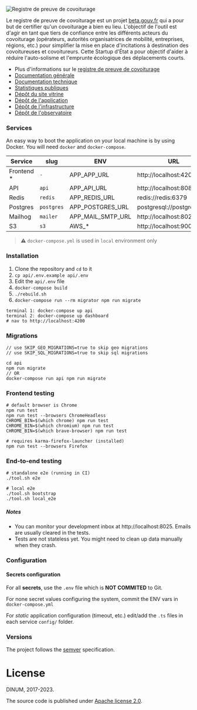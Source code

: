 ![Registre de preuve de covoiturage](https://covoiturage.beta.gouv.fr/images/rpc-large.png)

Le registre de preuve de covoiturage est un projet [beta.gouv.fr](https://beta.gouv.fr) qui a pour but de certifier qu'un covoiturage a bien eu lieu. L'objectif de l'outil est d'agir en tant que tiers de confiance entre les différents acteurs du covoiturage (opérateurs, autorités organisatrices de mobilité, entreprises, régions, etc.) pour simplifier la mise en place d'incitations à destination des covoitureuses et covoitureurs. Cette Startup d'État a pour objectif d'aider à réduire l'auto-solisme et l'emprunte écologique des déplacements courts.

- Plus d'informations sur le [registre de preuve de covoiturage](https://covoiturage.beta.gouv.fr/)
- [Documentation générale](https://doc.covoiturage.beta.gouv.fr)
- [Documentation technique](https://tech.covoiturage.beta.gouv.fr)
- [Statistiques publiques](https://app.covoiturage.beta.gouv.fr/stats)
- [Dépôt du site vitrine](https://github.com/betagouv/preuve-covoiturage-vitrine)
- [Dépôt de l'application](https://github.com/betagouv/preuve-covoiturage)
- [Dépôt de l'infrastructure](https://github.com/betagouv/preuve-covoiturage-infra)
- [Dépôt de l'observatoire](https://github.com/betagouv/observatoire-covoiturage)

### Services

An easy way to boot the application on your local machine is by using Docker.
You will need `docker` and `docker-compose`.

| Service     | slug       | ENV               | URL                        | Folder     |
| ----------- | ---------- | ----------------- | -------------------------- | ---------- |
| Frontend \* | `-`        | APP_APP_URL       | http://localhost:4200      | /dashboard |
| API         | `api`      | APP_API_URL       | http://localhost:8080      | /api       |
| Redis       | `redis`    | APP_REDIS_URL     | redis://redis:6379         | -          |
| Postgres    | `postgres` | APP_POSTGRES_URL  | postgresql://postgres:post | -          |
| Mailhog     | `mailer`   | APP_MAIL_SMTP_URL | http://localhost:8025      | -          |
| S3          | `s3`       | AWS\_\*           | http://localhost:9000      | -          |

> ⚠️ `docker-compose.yml` is used in `local` environment only

### Installation

1. Clone the repository and `cd` to it
2. `cp api/.env.example api/.env`
3. Edit the `api/.env` file
4. `docker-compose build`
5. `./rebuild.sh`
6. `docker-compose run --rm migrator npm run migrate`

```shell
terminal 1: docker-compose up api
terminal 2: docker-compose up dashboard
# nav to http://localhost:4200
```

### Migrations

```shell
// use SKIP_GEO_MIGRATIONS=true to skip geo migrations 
// use SKIP_SQL_MIGRATIONS=true to skip sql migrations

cd api
npm run migrate
// OR
docker-compose run api npm run migrate
```

### Frontend testing

```shell
# default browser is Chrome
npm run test
npm run test --browsers ChromeHeadless
CHROME_BIN=$(which chrome) npm run test
CHROME_BIN=$(which chromium) npm run test
CHROME_BIN=$(which brave-browser) npm run test

# requires karma-firefox-launcher (installed)
npm run test --browsers Firefox
```

### End-to-end testing

```shell
# standalone e2e (running in CI)
./tool.sh e2e
```

```shell
# local e2e
./tool.sh bootstrap
./tool.sh local_e2e
```

##### Notes

- You can monitor your development inbox at http://localhost:8025. Emails are usually cleared in the tests.
- Tests are not stateless yet. You might need to clean up data manually when they crash.

### Configuration

#### Secrets configuration

For all **secrets**, use the `.env` file which is **NOT COMMITED** to Git.

For none secret values configuring the system, commit the ENV vars in `docker-compose.yml`

For _static_ application configuration (timeout, etc.) edit/add the `.ts` files in each service `config/` folder.

### Versions

The project follows the [semver](https://semver.org/) specification.

# License

DINUM, 2017-2023.

The source code is published under [Apache license 2.0](./LICENSE).
